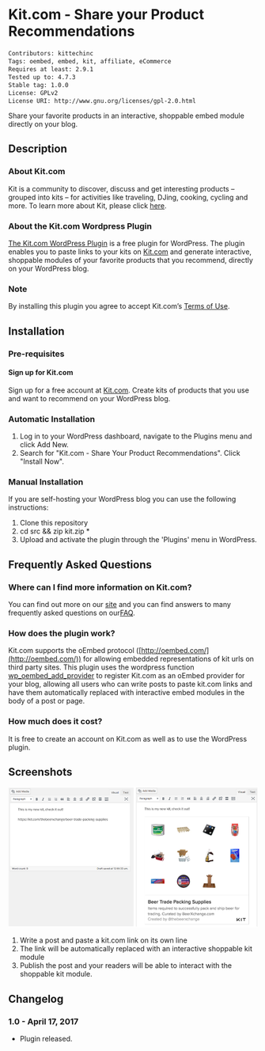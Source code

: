 # Kit.com - Share your Product Recommendations

    Contributors: kittechinc
    Tags: oembed, embed, kit, affiliate, eCommerce
    Requires at least: 2.9.1
    Tested up to: 4.7.3
    Stable tag: 1.0.0
    License: GPLv2
    License URI: http://www.gnu.org/licenses/gpl-2.0.html

Share your favorite products in an interactive, shoppable embed module directly on your blog.

## Description
### About Kit.com
Kit is a community to discover, discuss and get interesting products – grouped into kits – for activities like traveling, DJing, cooking, cycling and more. To learn more about Kit, please click [here](https://kit.com/for-influencers).

### About the Kit.com Wordpress Plugin
[The Kit.com WordPress Plugin](https://wordpress.org/plugins/kit-com/) is a free plugin for WordPress. The plugin enables you to paste links to your kits on [Kit.com](https://kit.com) and generate interactive, shoppable modules of your favorite products that you recommend, directly on your WordPress blog.

### Note
By installing this plugin you agree to accept Kit.com’s [Terms of Use](https://kit.com/terms).


## Installation
### Pre-requisites
#### Sign up for Kit.com
Sign up for a free account at [Kit.com](https://kit.com). Create kits of products that you use and want to recommend on your WordPress blog.

### Automatic Installation
1. Log in to your WordPress dashboard, navigate to the Plugins menu and click Add New.
2. Search for \"Kit.com - Share Your Product Recommendations\". Click \"Install Now\".

### Manual Installation
If you are self-hosting your WordPress blog you can use the following instructions:

1. Clone this repository
2. cd src && zip kit.zip *
3. Upload and activate the plugin through the \'Plugins\' menu in WordPress.

## Frequently Asked Questions
### Where can I find more information on Kit.com?
You can find out more on our [site](https://kit.com) and you can find answers to many frequently asked questions on our[FAQ](https://blog.kit.com/got-questions-8368a2eb3526).

### How does the plugin work?
Kit.com supports the oEmbed protocol ([http://oembed.com/](http://oembed.com/)) for allowing embedded representations of kit urls on third party sites. This plugin uses the wordpress function [wp_oembed_add_provider](https://codex.wordpress.org/Function_Reference/wp_oembed_add_provider) to register Kit.com as an oEmbed provider for your blog, allowing all users who can write posts to paste kit.com links and have them automatically replaced with interactive embed modules in the body of a post or page.

### How much does it cost?
It is free to create an account on Kit.com as well as to use the WordPress plugin.

## Screenshots

![Copy your kit link on its own line to replace it with a kit](documentation/kit-wordpress-plugin-example.png?raw=true "Embed Your Kit")

1. Write a post and paste a kit.com link on its own line
2. The link will be automatically replaced with an interactive shoppable kit module
3. Publish the post and your readers will be able to interact with the shoppable kit module.

## Changelog
### 1.0 - April 17, 2017
* Plugin released.

